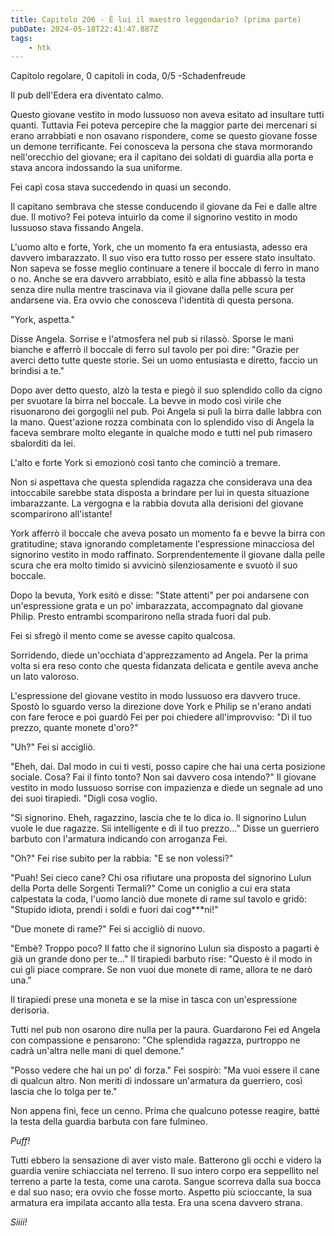 ```yaml
---
title: Capitolo 206 - È lui il maestro leggendario? (prima parte)
pubDate: 2024-05-18T22:41:47.887Z
tags:
    - htk
---
```


Capitolo regolare,
0 capitoli in coda, 0/5
-Schadenfreude

Il pub dell'Edera era diventato calmo.

Questo giovane vestito in modo lussuoso non aveva esitato ad insultare tutti quanti. Tuttavia Fei poteva percepire che la maggior parte dei mercenari si erano arrabbiati e non osavano rispondere, come se questo giovane fosse un demone terrificante. Fei conosceva la persona che stava mormorando nell'orecchio del giovane; era il capitano dei soldati di guardia alla porta e stava ancora indossando la sua uniforme.

Fei capì cosa stava succedendo in quasi un secondo.

Il capitano sembrava che stesse conducendo il giovane da Fei e dalle altre due. Il motivo? Fei poteva intuirlo da come il signorino vestito in modo lussuoso stava fissando Angela.

L'uomo alto e forte, York, che un momento fa era entusiasta, adesso era davvero imbarazzato. Il suo viso era tutto rosso per essere stato insultato. Non sapeva se fosse meglio continuare a tenere il boccale di ferro in mano o no. Anche se era davvero arrabbiato, esitò e alla fine abbassò la testa senza dire nulla mentre trascinava via il giovane dalla pelle scura per andarsene via. Era ovvio che conosceva l'identità di questa persona.

"York, aspetta."

Disse Angela. Sorrise e l'atmosfera nel pub si rilassò. Sporse le mani bianche e afferrò il boccale di ferro sul tavolo per poi dire: "Grazie per averci detto tutte queste storie. Sei un uomo entusiasta e diretto, faccio un brindisi a te."

Dopo aver detto questo, alzò la testa e piegò il suo splendido collo da cigno per svuotare la birra nel boccale. La bevve in modo così virile che risuonarono dei gorgoglii nel pub. Poi Angela si pulì la birra dalle labbra con la mano. Quest'azione rozza combinata con lo splendido viso di Angela la faceva sembrare molto elegante in qualche modo e tutti nel pub rimasero sbalorditi da lei.

L'alto e forte York si emozionò così tanto che cominciò a tremare.

Non si aspettava che questa splendida ragazza che considerava una dea intoccabile sarebbe stata disposta a brindare per lui in questa situazione imbarazzante. La vergogna e la rabbia dovuta alla derisioni del giovane scomparirono all'istante!

York afferrò il boccale che aveva posato un momento fa e bevve la birra con gratitudine; stava ignorando completamente l'espressione minacciosa del signorino vestito in modo raffinato. Sorprendentemente il giovane dalla pelle scura che era molto timido si avvicinò silenziosamente e svuotò il suo boccale.

Dopo la bevuta, York esitò e disse: "State attenti" per poi andarsene con un'espressione grata e un po' imbarazzata, accompagnato dal giovane Philip. Presto entrambi scomparirono nella strada fuori dal pub.

Fei si sfregò il mento come se avesse capito qualcosa.

Sorridendo, diede un'occhiata d'apprezzamento ad Angela. Per la prima volta si era reso conto che questa fidanzata delicata e gentile aveva anche un lato valoroso.

L'espressione del giovane vestito in modo lussuoso era davvero truce. Spostò lo sguardo verso la direzione dove York e Philip se n'erano andati con fare feroce e poi guardò Fei per poi chiedere all'improvviso: "Dì il tuo prezzo, quante monete d'oro?"

"Uh?" Fei si accigliò.

"Eheh, dai. Dal modo in cui ti vesti, posso capire che hai una certa posizione sociale. Cosa? Fai il finto tonto? Non sai davvero cosa intendo?" Il giovane vestito in modo lussuoso sorrise con impazienza e diede un segnale ad uno dei suoi tirapiedi. "Digli cosa voglio.

"Sì signorino. Eheh, ragazzino, lascia che te lo dica io. Il signorino Lulun vuole le due ragazze. Sii intelligente e dì il tuo prezzo..." Disse un guerriero barbuto con l'armatura indicando con arroganza Fei.

"Oh?" Fei rise subito per la rabbia: "E se non volessi?"

"Puah! Sei cieco cane? Chi osa rifiutare una proposta del signorino Lulun della Porta delle Sorgenti Termali?" Come un coniglio a cui era stata calpestata la coda, l'uomo lanciò due monete di rame sul tavolo e gridò: "Stupido idiota, prendi i soldi e fuori dai cog***ni!"

"Due monete di rame?" Fei si accigliò di nuovo.

"Embè? Troppo poco? Il fatto che il signorino Lulun sia disposto a pagarti è già un grande dono per te..." Il tirapiedi barbuto rise: "Questo è il modo in cui gli piace comprare. Se non vuoi due monete di rame, allora te ne darò una."

Il tirapiedi prese una moneta e se la mise in tasca con un'espressione derisoria.

Tutti nel pub non osarono dire nulla per la paura. Guardarono Fei ed Angela con compassione e pensarono: "Che splendida ragazza, purtroppo ne cadrà un'altra nelle mani di quel demone."

"Posso vedere che hai un po' di forza." Fei sospirò: "Ma vuoi essere il cane di qualcun altro. Non meriti di indossare un'armatura da guerriero, così lascia che lo tolga per te."

Non appena finì, fece un cenno. Prima che qualcuno potesse reagire, batté la testa della guardia barbuta con fare fulmineo.

<em>Puff!</em>

Tutti ebbero la sensazione di aver visto male. Batterono gli occhi e videro la guardia venire schiacciata nel terreno. Il suo intero corpo era seppellito nel terreno a parte la testa, come una carota. Sangue scorreva dalla sua bocca e dal suo naso; era ovvio che fosse morto. Aspetto più scioccante, la sua armatura era impilata accanto alla testa. Era una scena davvero strana.

<em>Siiii!</em>


